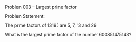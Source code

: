 Problem 003 – Largest prime factor

Problem Statement:

The prime factors of 13195 are 5, 7, 13 and 29.

What is the largest prime factor of the number 600851475143?
